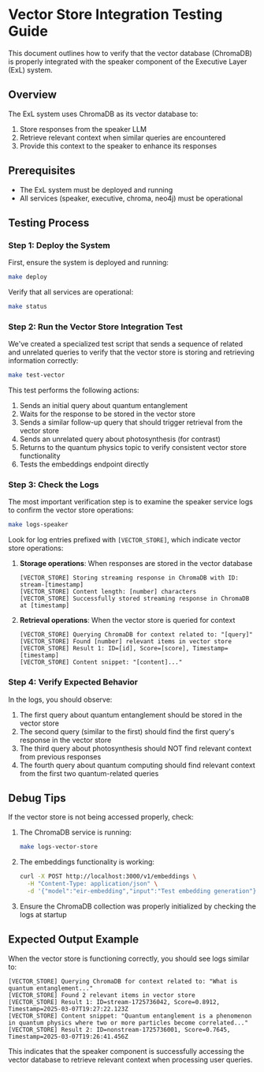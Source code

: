 # Vector Store Integration Testing Guide

This document outlines how to verify that the vector database (ChromaDB) is properly integrated with the speaker component of the Executive Layer (ExL) system.

## Overview

The ExL system uses ChromaDB as its vector database to:

1. Store responses from the speaker LLM
2. Retrieve relevant context when similar queries are encountered
3. Provide this context to the speaker to enhance its responses

## Prerequisites

- The ExL system must be deployed and running
- All services (speaker, executive, chroma, neo4j) must be operational

## Testing Process

### Step 1: Deploy the System

First, ensure the system is deployed and running:

```bash
make deploy
```

Verify that all services are operational:

```bash
make status
```

### Step 2: Run the Vector Store Integration Test

We've created a specialized test script that sends a sequence of related and unrelated queries to verify that the vector store is storing and retrieving information correctly:

```bash
make test-vector
```

This test performs the following actions:

1. Sends an initial query about quantum entanglement
2. Waits for the response to be stored in the vector store
3. Sends a similar follow-up query that should trigger retrieval from the vector store
4. Sends an unrelated query about photosynthesis (for contrast)
5. Returns to the quantum physics topic to verify consistent vector store functionality
6. Tests the embeddings endpoint directly

### Step 3: Check the Logs

The most important verification step is to examine the speaker service logs to confirm the vector store operations:

```bash
make logs-speaker
```

Look for log entries prefixed with `[VECTOR_STORE]`, which indicate vector store operations:

1. **Storage operations**: When responses are stored in the vector database
   ```
   [VECTOR_STORE] Storing streaming response in ChromaDB with ID: stream-[timestamp]
   [VECTOR_STORE] Content length: [number] characters
   [VECTOR_STORE] Successfully stored streaming response in ChromaDB at [timestamp]
   ```

2. **Retrieval operations**: When the vector store is queried for context
   ```
   [VECTOR_STORE] Querying ChromaDB for context related to: "[query]"
   [VECTOR_STORE] Found [number] relevant items in vector store
   [VECTOR_STORE] Result 1: ID=[id], Score=[score], Timestamp=[timestamp]
   [VECTOR_STORE] Content snippet: "[content]..."
   ```

### Step 4: Verify Expected Behavior

In the logs, you should observe:

1. The first query about quantum entanglement should be stored in the vector store
2. The second query (similar to the first) should find the first query's response in the vector store
3. The third query about photosynthesis should NOT find relevant context from previous responses
4. The fourth query about quantum computing should find relevant context from the first two quantum-related queries

## Debug Tips

If the vector store is not being accessed properly, check:

1. The ChromaDB service is running:
   ```bash
   make logs-vector-store
   ```

2. The embeddings functionality is working:
   ```bash
   curl -X POST http://localhost:3000/v1/embeddings \
     -H "Content-Type: application/json" \
     -d '{"model":"eir-embedding","input":"Test embedding generation"}'
   ```

3. Ensure the ChromaDB collection was properly initialized by checking the logs at startup

## Expected Output Example

When the vector store is functioning correctly, you should see logs similar to:

```
[VECTOR_STORE] Querying ChromaDB for context related to: "What is quantum entanglement..."
[VECTOR_STORE] Found 2 relevant items in vector store
[VECTOR_STORE] Result 1: ID=stream-1725736042, Score=0.8912, Timestamp=2025-03-07T19:27:22.123Z
[VECTOR_STORE] Content snippet: "Quantum entanglement is a phenomenon in quantum physics where two or more particles become correlated..."
[VECTOR_STORE] Result 2: ID=nonstream-1725736001, Score=0.7645, Timestamp=2025-03-07T19:26:41.456Z
```

This indicates that the speaker component is successfully accessing the vector database to retrieve relevant context when processing user queries.
